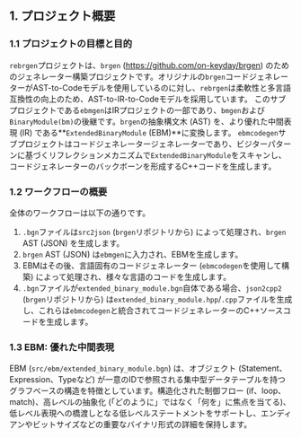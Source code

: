 ## 1. プロジェクト概要

### 1.1 プロジェクトの目標と目的
`rebrgen`プロジェクトは、`brgen` (https://github.com/on-keyday/brgen) のためのジェネレーター構築プロジェクトです。オリジナルの`brgen`コードジェネレーターがAST-to-Codeモデルを使用しているのに対し、`rebrgen`は柔軟性と多言語互換性の向上のため、AST-to-IR-to-Codeモデルを採用しています。
このサブプロジェクトである`ebmgen`はIRプロジェクトの一部であり、`bmgen`および`BinaryModule(bm)`の後継です。`brgen`の抽象構文木 (AST) を、より優れた中間表現 (IR) である**`ExtendedBinaryModule` (EBM)**に変換します。
`ebmcodegen`サブプロジェクトはコードジェネレータージェネレーターであり、ビジターパターンに基づくリフレクションメカニズムで`ExtendedBinaryModule`をスキャンし、コードジェネレーターのバックボーンを形成するC++コードを生成します。

### 1.2 ワークフローの概要
全体のワークフローは以下の通りです。
1.  `.bgn`ファイルは`src2json` (`brgen`リポジトリから) によって処理され、`brgen` AST (JSON) を生成します。
2.  `brgen` AST (JSON) は`ebmgen`に入力され、EBMを生成します。
3.  EBMはその後、言語固有のコードジェネレーター (`ebmcodegen`を使用して構築) によって処理され、様々な言語のコードを生成します。
4. `.bgn`ファイルが`extended_binary_module.bgn`自体である場合、`json2cpp2` (`brgen`リポジトリから) は`extended_binary_module.hpp`/`.cpp`ファイルを生成し、これらは`ebmcodegen`と統合されてコードジェネレーターのC++ソースコードを生成します。

### 1.3 EBM: 優れた中間表現
EBM (`src/ebm/extended_binary_module.bgn`) は、オブジェクト (Statement、Expression、Typeなど) が一意のIDで参照される集中型データテーブルを持つグラフベースの構造を特徴としています。構造化された制御フロー (if、loop、match)、高レベルの抽象化 (「どのように」ではなく「何を」に焦点を当てる)、低レベル表現への橋渡しとなる低レベルステートメントをサポートし、エンディアンやビットサイズなどの重要なバイナリ形式の詳細を保持します。
